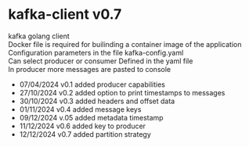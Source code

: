 # kafka-client v0.7
kafka golang client  
Docker file is required for builinding a container image of the application  
Configuration parameters in the file kafka-config.yaml  
Can select producer or consumer Defined in the yaml file  
In producer more messages are pasted to console  
* 07/04/2024 v0.1 added producer capabilities
* 27/10/2024 v0.2 added option to print timestamps to messages
* 30/10/2024 v0.3 added headers and offset data
* 01/11/2024 v0.4 added message keys
* 09/12/2024 v.05 added metadata timestamp
* 11/12/2024 v0.6 added key to producer
* 12/12/2024 v0.7 added partition strategy